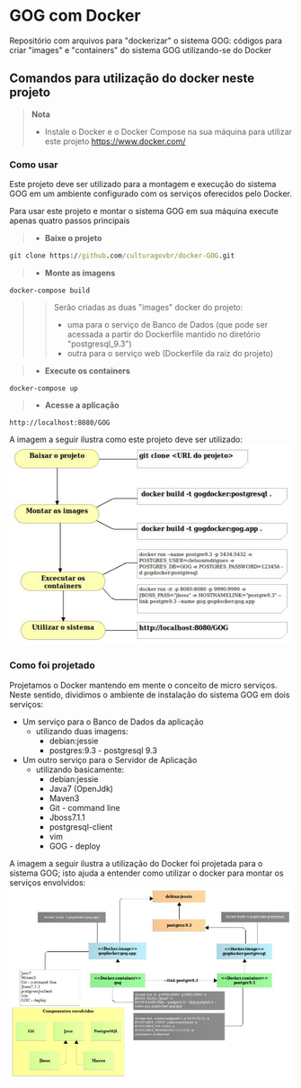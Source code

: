 # GOG com Docker
Repositório com arquivos para "dockerizar" o sistema GOG: códigos para criar "images" e "containers" do sistema GOG utilizando-se do Docker

## Comandos para utilização do docker neste projeto 

> **Nota**
> - Instale o Docker e o Docker Compose na sua máquina para utilizar este projeto https://www.docker.com/

### Como usar
Este projeto deve ser utilizado para a montagem e execução do sistema GOG em um ambiente configurado com os serviços oferecidos pelo Docker. 

Para usar este projeto e montar o sistema GOG em sua máquina execute apenas quatro passos principais

> - **Baixe o projeto**
```cmd
git clone https://github.com/culturagovbr/docker-GOG.git
```
> - **Monte as imagens**
```
docker-compose build
```

>> Serão criadas as duas "images" docker do projeto: 
>> - uma para o serviço de Banco de Dados (que pode ser acessada a partir do Dockerfile mantido no diretório "postgresql_9.3") 
>> - outra para o serviço web (Dockerfile da raiz do projeto)

> - **Execute os containers**
```
docker-compose up
```

> - **Acesse a aplicação**
```
http://localhost:8080/GOG
```

A imagem a seguir ilustra como este projeto deve ser utilizado:
![Como utilizar este projeto](/arquivos/DockerFluxoUtilizacao.jpg)

### Como foi projetado
Projetamos o Docker mantendo em mente o conceito de micro serviços. Neste sentido, dividimos o ambiente de instalação do sistema GOG em dois serviços:

- Um serviço para o Banco de Dados da aplicação
  - utilizando duas imagens: 
    - debian:jessie
    - postgres:9.3 - postgresql 9.3
- Um outro serviço para o Servidor de Aplicação
  - utilizando basicamente:
    - debian:jessie
    - Java7 (OpenJdk)
    - Maven3
    - Git - command line
    - Jboss7.1.1 
    - postgresql-client
    - vim
    - GOG - deploy

A imagem a seguir ilustra a utilização do Docker foi projetada para o sistema GOG; isto ajuda a entender como utilizar o docker para montar os serviços envolvidos:
![Como foi projetada a utilização do Docker no sistema GOG](/arquivos/DockerMontagemAmbiente.jpg)


